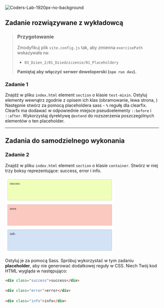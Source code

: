 ![Coders-Lab-1920px-no-background](https://user-images.githubusercontent.com/30623667/104709394-2cabee80-571f-11eb-9518-ea6a794e558e.png)


## Zadanie rozwiązywane z wykładowcą

> ### Przygotowanie
>
> Zmodyfikuj plik `vite.config.js` tak, aby zmienna `exercisePath` wskazywała na:
>
> - `03_Dzien_2/01_Dziedziczenie/01_Placeholdery`
>
> **Pamiętaj aby włączyć serwer deweloperski (`npm run dev`).**

### Zadanie 1

Znajdź w pliku `index.html` element `section` o klasie `test-mixin`. Ostyluj elementy wewnątrz zgodnie z opisem ich klas (obramowanie, lewa strona, )
Następnie stwórz za pomocą placeholdera sass - `%` regułę dla clearfix. Clearfx ma dodawać w odpowiednie miejsce pseudoelementy `::before` i `::after`.
Wykorzystaj dyrektywę `@extend` do rozszerzenia poszczególnych elementów o ten placeholder.

---

## Zadania do samodzielnego wykonania

### Zadanie 2

Znajdź w pliku `index.html` element `section` o klasie `container`.
Stwórz w niej trzy boksy reprezentujące: success, error i info.

![Placeholder](images/placeholder.jpg)

Ostyluj je za pomocą Sass. Spróbuj wykorzystać w tym zadaniu **placeholder**, aby nie generować dodatkowej reguły w CSS. Niech Twój kod HTML wygląda w następująco:

```html
<div class="success">success</div>

<div class="error">error</div>

<div class="info">info</div>
```
